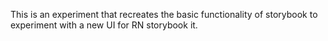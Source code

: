 This is an experiment that recreates the basic functionality of storybook to experiment with a new UI for RN storybook it.
